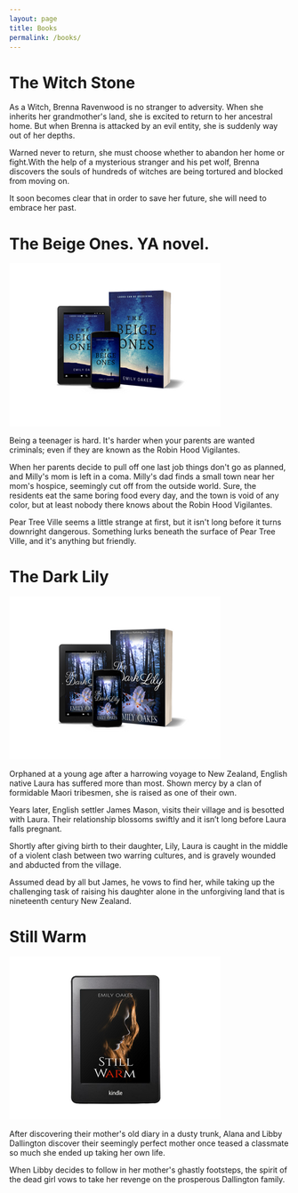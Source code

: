 ```yaml
---
layout: page
title: Books
permalink: /books/
---
```


# The Witch Stone

As a Witch, Brenna Ravenwood is no stranger to adversity. When she inherits her grandmother's land, she is excited to return to her ancestral home. But when Brenna is attacked by an evil entity, she is suddenly way out of her depths.

Warned never to return, she must choose whether to abandon her home or fight.With the help of a mysterious stranger and his pet wolf, Brenna discovers the souls of hundreds of witches are being tortured and blocked from moving on.

It soon becomes clear that in order to save her future, she will need to embrace her past.

# The Beige Ones. YA novel.  

[![Click to find out more.](/assets/images/Beige.png)](https://www.amazon.com/Beige-Ones-Emily-Oakes-ebook/dp/B07DHZ14GT/ref=sr_1_1?s=digital-text&ie=UTF8&qid=1529554570&sr=1-1&keywords=the+beige+ones/)

Being a teenager is hard. It's harder when your parents are wanted criminals; even if they are known as the Robin Hood Vigilantes.

When her parents decide to pull off one last job things don't go as planned, and Milly's mom is left in a coma.
Milly's dad finds a small town near her mom's hospice, seemingly cut off from the outside world. Sure, the residents eat the same boring food every day, and the town is void of any color, but at least nobody there knows about the Robin Hood Vigilantes.

Pear Tree Ville seems a little strange at first, but it isn't long before it turns downright dangerous. Something lurks beneath the surface of Pear Tree Ville, and it's anything but friendly.

# The Dark Lily

[![Click to find out more.](/assets/images/Lily.png)](https://www.amazon.com/dp/B07G4FVC2B) 

Orphaned at a young age after a harrowing voyage to New Zealand, English native Laura has suffered more than most. Shown mercy by a clan of formidable Maori tribesmen, she is raised as one of their own.

Years later, English settler James Mason, visits their village and is besotted with Laura. Their relationship blossoms swiftly and it isn’t long before Laura falls pregnant.

Shortly after giving birth to their daughter, Lily, Laura is caught in the middle of a violent clash between two warring cultures, and is gravely wounded and abducted from the village.

Assumed dead by all but James, he vows to find her, while taking up the challenging task of raising his daughter alone in the unforgiving land that is nineteenth century New Zealand.

# Still Warm

[![Click to find out more.](/assets/images/stillwarm.png)](https://www.amazon.com/Still-Warm-Emily-Oakes-ebook/dp/B079C44XVG/ref=sr_1_2?ie=UTF8&qid=1531479577&sr=8-2&keywords=still+warm)

After discovering their mother's old diary in a dusty trunk, Alana and Libby Dallington discover their seemingly perfect mother once teased a classmate so much she ended up taking her own life.

When Libby decides to follow in her mother's ghastly footsteps, the spirit of the dead girl vows to take her revenge on the prosperous Dallington family.
